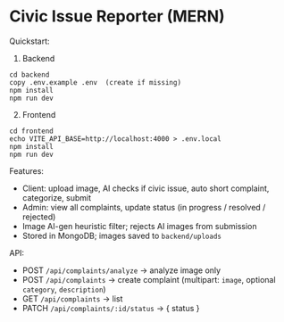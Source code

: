 # Civic Issue Reporter (MERN)

Quickstart:

1) Backend

```
cd backend
copy .env.example .env  (create if missing)
npm install
npm run dev
```

2) Frontend

```
cd frontend
echo VITE_API_BASE=http://localhost:4000 > .env.local
npm install
npm run dev
```

Features:

- Client: upload image, AI checks if civic issue, auto short complaint, categorize, submit
- Admin: view all complaints, update status (in progress / resolved / rejected)
- Image AI-gen heuristic filter; rejects AI images from submission
- Stored in MongoDB; images saved to `backend/uploads`

API:

- POST `/api/complaints/analyze` -> analyze image only
- POST `/api/complaints` -> create complaint (multipart: `image`, optional `category`, `description`)
- GET `/api/complaints` -> list
- PATCH `/api/complaints/:id/status` -> { status }


